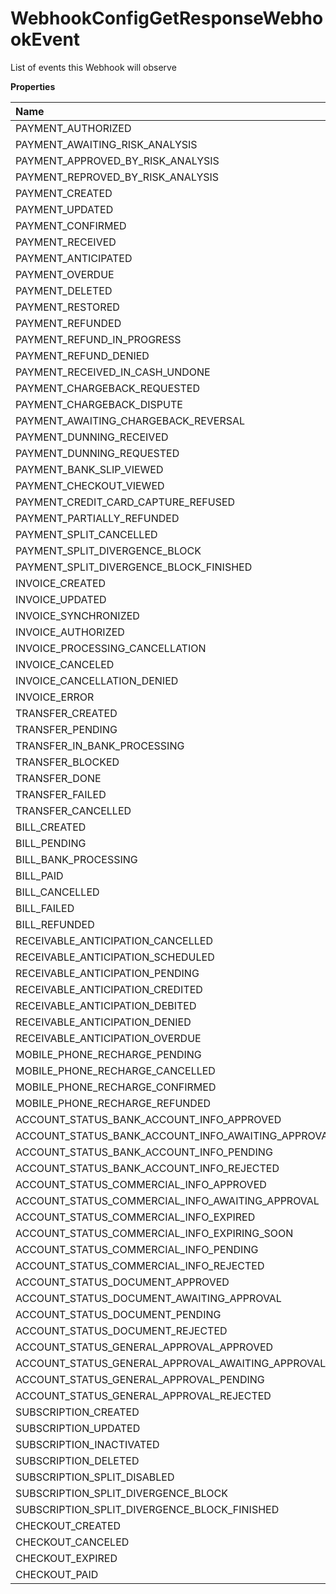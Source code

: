 # WebhookConfigGetResponseWebhookEvent

List of events this Webhook will observe

**Properties**

| Name                                               | Type   | Required | Description                                          |
| :------------------------------------------------- | :----- | :------- | :--------------------------------------------------- |
| PAYMENT_AUTHORIZED                                 | String | ✅       | "PAYMENT_AUTHORIZED"                                 |
| PAYMENT_AWAITING_RISK_ANALYSIS                     | String | ✅       | "PAYMENT_AWAITING_RISK_ANALYSIS"                     |
| PAYMENT_APPROVED_BY_RISK_ANALYSIS                  | String | ✅       | "PAYMENT_APPROVED_BY_RISK_ANALYSIS"                  |
| PAYMENT_REPROVED_BY_RISK_ANALYSIS                  | String | ✅       | "PAYMENT_REPROVED_BY_RISK_ANALYSIS"                  |
| PAYMENT_CREATED                                    | String | ✅       | "PAYMENT_CREATED"                                    |
| PAYMENT_UPDATED                                    | String | ✅       | "PAYMENT_UPDATED"                                    |
| PAYMENT_CONFIRMED                                  | String | ✅       | "PAYMENT_CONFIRMED"                                  |
| PAYMENT_RECEIVED                                   | String | ✅       | "PAYMENT_RECEIVED"                                   |
| PAYMENT_ANTICIPATED                                | String | ✅       | "PAYMENT_ANTICIPATED"                                |
| PAYMENT_OVERDUE                                    | String | ✅       | "PAYMENT_OVERDUE"                                    |
| PAYMENT_DELETED                                    | String | ✅       | "PAYMENT_DELETED"                                    |
| PAYMENT_RESTORED                                   | String | ✅       | "PAYMENT_RESTORED"                                   |
| PAYMENT_REFUNDED                                   | String | ✅       | "PAYMENT_REFUNDED"                                   |
| PAYMENT_REFUND_IN_PROGRESS                         | String | ✅       | "PAYMENT_REFUND_IN_PROGRESS"                         |
| PAYMENT_REFUND_DENIED                              | String | ✅       | "PAYMENT_REFUND_DENIED"                              |
| PAYMENT_RECEIVED_IN_CASH_UNDONE                    | String | ✅       | "PAYMENT_RECEIVED_IN_CASH_UNDONE"                    |
| PAYMENT_CHARGEBACK_REQUESTED                       | String | ✅       | "PAYMENT_CHARGEBACK_REQUESTED"                       |
| PAYMENT_CHARGEBACK_DISPUTE                         | String | ✅       | "PAYMENT_CHARGEBACK_DISPUTE"                         |
| PAYMENT_AWAITING_CHARGEBACK_REVERSAL               | String | ✅       | "PAYMENT_AWAITING_CHARGEBACK_REVERSAL"               |
| PAYMENT_DUNNING_RECEIVED                           | String | ✅       | "PAYMENT_DUNNING_RECEIVED"                           |
| PAYMENT_DUNNING_REQUESTED                          | String | ✅       | "PAYMENT_DUNNING_REQUESTED"                          |
| PAYMENT_BANK_SLIP_VIEWED                           | String | ✅       | "PAYMENT_BANK_SLIP_VIEWED"                           |
| PAYMENT_CHECKOUT_VIEWED                            | String | ✅       | "PAYMENT_CHECKOUT_VIEWED"                            |
| PAYMENT_CREDIT_CARD_CAPTURE_REFUSED                | String | ✅       | "PAYMENT_CREDIT_CARD_CAPTURE_REFUSED"                |
| PAYMENT_PARTIALLY_REFUNDED                         | String | ✅       | "PAYMENT_PARTIALLY_REFUNDED"                         |
| PAYMENT_SPLIT_CANCELLED                            | String | ✅       | "PAYMENT_SPLIT_CANCELLED"                            |
| PAYMENT_SPLIT_DIVERGENCE_BLOCK                     | String | ✅       | "PAYMENT_SPLIT_DIVERGENCE_BLOCK"                     |
| PAYMENT_SPLIT_DIVERGENCE_BLOCK_FINISHED            | String | ✅       | "PAYMENT_SPLIT_DIVERGENCE_BLOCK_FINISHED"            |
| INVOICE_CREATED                                    | String | ✅       | "INVOICE_CREATED"                                    |
| INVOICE_UPDATED                                    | String | ✅       | "INVOICE_UPDATED"                                    |
| INVOICE_SYNCHRONIZED                               | String | ✅       | "INVOICE_SYNCHRONIZED"                               |
| INVOICE_AUTHORIZED                                 | String | ✅       | "INVOICE_AUTHORIZED"                                 |
| INVOICE_PROCESSING_CANCELLATION                    | String | ✅       | "INVOICE_PROCESSING_CANCELLATION"                    |
| INVOICE_CANCELED                                   | String | ✅       | "INVOICE_CANCELED"                                   |
| INVOICE_CANCELLATION_DENIED                        | String | ✅       | "INVOICE_CANCELLATION_DENIED"                        |
| INVOICE_ERROR                                      | String | ✅       | "INVOICE_ERROR"                                      |
| TRANSFER_CREATED                                   | String | ✅       | "TRANSFER_CREATED"                                   |
| TRANSFER_PENDING                                   | String | ✅       | "TRANSFER_PENDING"                                   |
| TRANSFER_IN_BANK_PROCESSING                        | String | ✅       | "TRANSFER_IN_BANK_PROCESSING"                        |
| TRANSFER_BLOCKED                                   | String | ✅       | "TRANSFER_BLOCKED"                                   |
| TRANSFER_DONE                                      | String | ✅       | "TRANSFER_DONE"                                      |
| TRANSFER_FAILED                                    | String | ✅       | "TRANSFER_FAILED"                                    |
| TRANSFER_CANCELLED                                 | String | ✅       | "TRANSFER_CANCELLED"                                 |
| BILL_CREATED                                       | String | ✅       | "BILL_CREATED"                                       |
| BILL_PENDING                                       | String | ✅       | "BILL_PENDING"                                       |
| BILL_BANK_PROCESSING                               | String | ✅       | "BILL_BANK_PROCESSING"                               |
| BILL_PAID                                          | String | ✅       | "BILL_PAID"                                          |
| BILL_CANCELLED                                     | String | ✅       | "BILL_CANCELLED"                                     |
| BILL_FAILED                                        | String | ✅       | "BILL_FAILED"                                        |
| BILL_REFUNDED                                      | String | ✅       | "BILL_REFUNDED"                                      |
| RECEIVABLE_ANTICIPATION_CANCELLED                  | String | ✅       | "RECEIVABLE_ANTICIPATION_CANCELLED"                  |
| RECEIVABLE_ANTICIPATION_SCHEDULED                  | String | ✅       | "RECEIVABLE_ANTICIPATION_SCHEDULED"                  |
| RECEIVABLE_ANTICIPATION_PENDING                    | String | ✅       | "RECEIVABLE_ANTICIPATION_PENDING"                    |
| RECEIVABLE_ANTICIPATION_CREDITED                   | String | ✅       | "RECEIVABLE_ANTICIPATION_CREDITED"                   |
| RECEIVABLE_ANTICIPATION_DEBITED                    | String | ✅       | "RECEIVABLE_ANTICIPATION_DEBITED"                    |
| RECEIVABLE_ANTICIPATION_DENIED                     | String | ✅       | "RECEIVABLE_ANTICIPATION_DENIED"                     |
| RECEIVABLE_ANTICIPATION_OVERDUE                    | String | ✅       | "RECEIVABLE_ANTICIPATION_OVERDUE"                    |
| MOBILE_PHONE_RECHARGE_PENDING                      | String | ✅       | "MOBILE_PHONE_RECHARGE_PENDING"                      |
| MOBILE_PHONE_RECHARGE_CANCELLED                    | String | ✅       | "MOBILE_PHONE_RECHARGE_CANCELLED"                    |
| MOBILE_PHONE_RECHARGE_CONFIRMED                    | String | ✅       | "MOBILE_PHONE_RECHARGE_CONFIRMED"                    |
| MOBILE_PHONE_RECHARGE_REFUNDED                     | String | ✅       | "MOBILE_PHONE_RECHARGE_REFUNDED"                     |
| ACCOUNT_STATUS_BANK_ACCOUNT_INFO_APPROVED          | String | ✅       | "ACCOUNT_STATUS_BANK_ACCOUNT_INFO_APPROVED"          |
| ACCOUNT_STATUS_BANK_ACCOUNT_INFO_AWAITING_APPROVAL | String | ✅       | "ACCOUNT_STATUS_BANK_ACCOUNT_INFO_AWAITING_APPROVAL" |
| ACCOUNT_STATUS_BANK_ACCOUNT_INFO_PENDING           | String | ✅       | "ACCOUNT_STATUS_BANK_ACCOUNT_INFO_PENDING"           |
| ACCOUNT_STATUS_BANK_ACCOUNT_INFO_REJECTED          | String | ✅       | "ACCOUNT_STATUS_BANK_ACCOUNT_INFO_REJECTED"          |
| ACCOUNT_STATUS_COMMERCIAL_INFO_APPROVED            | String | ✅       | "ACCOUNT_STATUS_COMMERCIAL_INFO_APPROVED"            |
| ACCOUNT_STATUS_COMMERCIAL_INFO_AWAITING_APPROVAL   | String | ✅       | "ACCOUNT_STATUS_COMMERCIAL_INFO_AWAITING_APPROVAL"   |
| ACCOUNT_STATUS_COMMERCIAL_INFO_EXPIRED             | String | ✅       | "ACCOUNT_STATUS_COMMERCIAL_INFO_EXPIRED"             |
| ACCOUNT_STATUS_COMMERCIAL_INFO_EXPIRING_SOON       | String | ✅       | "ACCOUNT_STATUS_COMMERCIAL_INFO_EXPIRING_SOON"       |
| ACCOUNT_STATUS_COMMERCIAL_INFO_PENDING             | String | ✅       | "ACCOUNT_STATUS_COMMERCIAL_INFO_PENDING"             |
| ACCOUNT_STATUS_COMMERCIAL_INFO_REJECTED            | String | ✅       | "ACCOUNT_STATUS_COMMERCIAL_INFO_REJECTED"            |
| ACCOUNT_STATUS_DOCUMENT_APPROVED                   | String | ✅       | "ACCOUNT_STATUS_DOCUMENT_APPROVED"                   |
| ACCOUNT_STATUS_DOCUMENT_AWAITING_APPROVAL          | String | ✅       | "ACCOUNT_STATUS_DOCUMENT_AWAITING_APPROVAL"          |
| ACCOUNT_STATUS_DOCUMENT_PENDING                    | String | ✅       | "ACCOUNT_STATUS_DOCUMENT_PENDING"                    |
| ACCOUNT_STATUS_DOCUMENT_REJECTED                   | String | ✅       | "ACCOUNT_STATUS_DOCUMENT_REJECTED"                   |
| ACCOUNT_STATUS_GENERAL_APPROVAL_APPROVED           | String | ✅       | "ACCOUNT_STATUS_GENERAL_APPROVAL_APPROVED"           |
| ACCOUNT_STATUS_GENERAL_APPROVAL_AWAITING_APPROVAL  | String | ✅       | "ACCOUNT_STATUS_GENERAL_APPROVAL_AWAITING_APPROVAL"  |
| ACCOUNT_STATUS_GENERAL_APPROVAL_PENDING            | String | ✅       | "ACCOUNT_STATUS_GENERAL_APPROVAL_PENDING"            |
| ACCOUNT_STATUS_GENERAL_APPROVAL_REJECTED           | String | ✅       | "ACCOUNT_STATUS_GENERAL_APPROVAL_REJECTED"           |
| SUBSCRIPTION_CREATED                               | String | ✅       | "SUBSCRIPTION_CREATED"                               |
| SUBSCRIPTION_UPDATED                               | String | ✅       | "SUBSCRIPTION_UPDATED"                               |
| SUBSCRIPTION_INACTIVATED                           | String | ✅       | "SUBSCRIPTION_INACTIVATED"                           |
| SUBSCRIPTION_DELETED                               | String | ✅       | "SUBSCRIPTION_DELETED"                               |
| SUBSCRIPTION_SPLIT_DISABLED                        | String | ✅       | "SUBSCRIPTION_SPLIT_DISABLED"                        |
| SUBSCRIPTION_SPLIT_DIVERGENCE_BLOCK                | String | ✅       | "SUBSCRIPTION_SPLIT_DIVERGENCE_BLOCK"                |
| SUBSCRIPTION_SPLIT_DIVERGENCE_BLOCK_FINISHED       | String | ✅       | "SUBSCRIPTION_SPLIT_DIVERGENCE_BLOCK_FINISHED"       |
| CHECKOUT_CREATED                                   | String | ✅       | "CHECKOUT_CREATED"                                   |
| CHECKOUT_CANCELED                                  | String | ✅       | "CHECKOUT_CANCELED"                                  |
| CHECKOUT_EXPIRED                                   | String | ✅       | "CHECKOUT_EXPIRED"                                   |
| CHECKOUT_PAID                                      | String | ✅       | "CHECKOUT_PAID"                                      |

<!-- This file was generated by liblab | https://liblab.com/ -->
